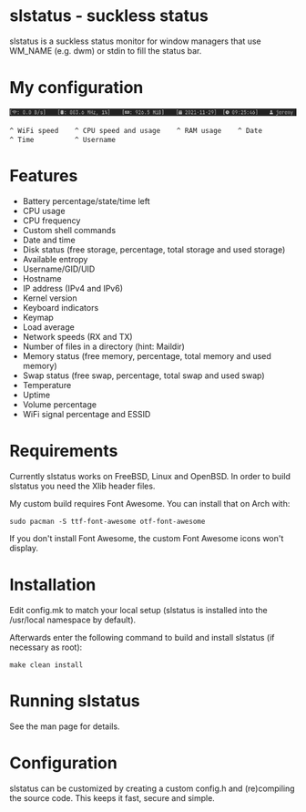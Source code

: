# slstatus - suckless status

slstatus is a suckless status monitor for window managers that use WM_NAME
(e.g. dwm) or stdin to fill the status bar.

# My configuration

![Custom config screenshot](./customconfig.png)

    ^ WiFi speed    ^ CPU speed and usage    ^ RAM usage    ^ Date          ^ Time          ^ Username


# Features

- Battery percentage/state/time left
- CPU usage
- CPU frequency
- Custom shell commands
- Date and time
- Disk status (free storage, percentage, total storage and used storage)
- Available entropy
- Username/GID/UID
- Hostname
- IP address (IPv4 and IPv6)
- Kernel version
- Keyboard indicators
- Keymap
- Load average
- Network speeds (RX and TX)
- Number of files in a directory (hint: Maildir)
- Memory status (free memory, percentage, total memory and used memory)
- Swap status (free swap, percentage, total swap and used swap)
- Temperature
- Uptime
- Volume percentage
- WiFi signal percentage and ESSID


# Requirements

Currently slstatus works on FreeBSD, Linux and OpenBSD.
In order to build slstatus you need the Xlib header files.

My custom build requires Font Awesome. You can install that on Arch with:

    sudo pacman -S ttf-font-awesome otf-font-awesome

If you don't install Font Awesome, the custom Font Awesome icons won't display.


# Installation

Edit config.mk to match your local setup (slstatus is installed into the
/usr/local namespace by default).

Afterwards enter the following command to build and install slstatus (if
necessary as root):

    make clean install


# Running slstatus

See the man page for details.


# Configuration

slstatus can be customized by creating a custom config.h and (re)compiling the
source code. This keeps it fast, secure and simple.

